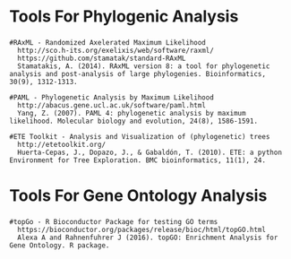 
###
# Tools For Phylogenic Analysis
###

    #RAxML - Randomized Axelerated Maximum Likelihood
      http://sco.h-its.org/exelixis/web/software/raxml/
      https://github.com/stamatak/standard-RAxML
      Stamatakis, A. (2014). RAxML version 8: a tool for phylogenetic analysis and post-analysis of large phylogenies. Bioinformatics, 30(9), 1312-1313.

    #PAML - Phylogenetic Analysis by Maximum Likelihood
      http://abacus.gene.ucl.ac.uk/software/paml.html
      Yang, Z. (2007). PAML 4: phylogenetic analysis by maximum likelihood. Molecular biology and evolution, 24(8), 1586-1591.
      
    #ETE Toolkit - Analysis and Visualization of (phylogenetic) trees
      http://etetoolkit.org/
      Huerta-Cepas, J., Dopazo, J., & Gabaldón, T. (2010). ETE: a python Environment for Tree Exploration. BMC bioinformatics, 11(1), 24.
      

###
# Tools For Gene Ontology Analysis
###

    #topGo - R Bioconductor Package for testing GO terms 
      https://bioconductor.org/packages/release/bioc/html/topGO.html
      Alexa A and Rahnenfuhrer J (2016). topGO: Enrichment Analysis for Gene Ontology. R package.


